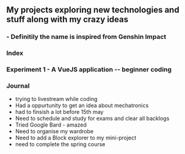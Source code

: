 ## My projects exploring new technologies and stuff along with my crazy ideas 
### - Definitily the name is inspired from Genshin Impact

### Index 
### Experiment 1 - A VueJS application -- beginner coding

### Journal
* trying to livestream while coding
* Had a oppurtunity to get an idea about mechatronics
* had to finsish a lot before 15th may
* Need to schedule and study for exams and clear all backlogs
* Tried Google Bard - amazed 
* Need to organise my wardrobe
* Need to add a Block explorer to my mini-project
* need to complete the spring course
